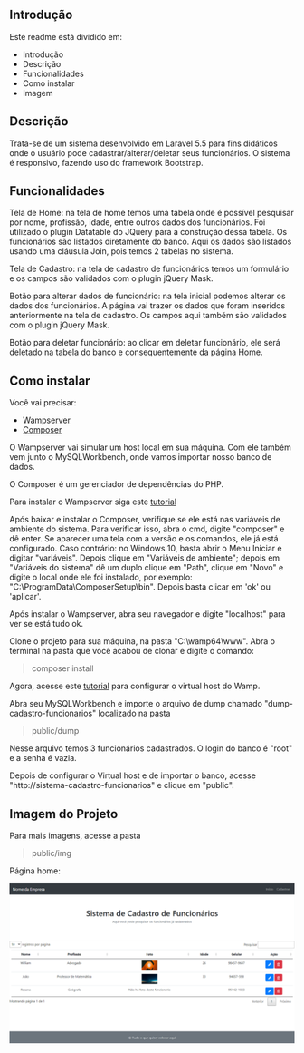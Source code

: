 ## Introdução

Este readme está dividido em:

- Introdução
- Descrição
- Funcionalidades
- Como instalar
- Imagem

## Descrição

Trata-se de um sistema desenvolvido em Laravel 5.5 para fins didáticos onde o usuário pode cadastrar/alterar/deletar seus funcionários. O sistema é responsivo, fazendo uso do framework Bootstrap.

## Funcionalidades

Tela de Home: na tela de home temos uma tabela onde é possível pesquisar por nome, profissão, idade, entre outros dados dos funcionários. Foi utilizado o plugin Datatable do JQuery para a construção dessa tabela. Os funcionários são listados diretamente do banco. Aqui os dados são listados usando uma cláusula Join, pois temos 2 tabelas no sistema.

Tela de Cadastro: na tela de cadastro de funcionários temos um formulário e os campos são validados com o plugin jQuery Mask.

Botão para alterar dados de funcionário: na tela inicial podemos alterar os dados dos funcionários. A página vai trazer os dados que foram inseridos anteriormente na tela de cadastro. Os campos aqui também são validados com o plugin jQuery Mask.

Botão para deletar funcionário: ao clicar em deletar funcionário, ele será deletado na tabela do banco e consequentemente da página Home.

## Como instalar

Você vai precisar:
- [Wampserver](https://www.wampserver.com/en/)
- [Composer](https://getcomposer.org/)

O Wampserver vai simular um host local em sua máquina. Com ele também vem junto o MySQLWorkbench, onde vamos importar nosso banco de dados.

O Composer é um gerenciador de dependências do PHP.

Para instalar o Wampserver siga este [tutorial](https://www.devmedia.com.br/instalacao-do-wampserver/25871)

Após baixar e instalar o Composer, verifique se ele está nas variáveis de ambiente do sistema. Para verificar isso, abra o cmd, digite "composer" e dê enter. Se aparecer uma tela com a versão e os comandos, ele já está configurado. Caso contrário: no Windows 10, basta abrir o Menu Iniciar e digitar "variáveis". Depois clique em "Variáveis de ambiente"; depois em "Variáveis do sistema" dê um duplo clique em "Path", clique em "Novo" e digite o local onde ele foi instalado, por exemplo: "C:\ProgramData\ComposerSetup\bin". Depois basta clicar em 'ok' ou 'aplicar'.

Após instalar o Wampserver, abra seu navegador e digite "localhost" para ver se está tudo ok.

Clone o projeto para sua máquina, na pasta "C:\wamp64\www". Abra o terminal na pasta que você acabou de clonar e digite o comando:
> composer install


Agora, acesse este [tutorial](https://www.visualdicas.com.br/index.php/tools/web-server/4-como-alterar-um-servidor-virtual-wamp-server) para configurar o virtual host do Wamp.

Abra seu MySQLWorkbench e importe o arquivo de dump chamado "dump-cadastro-funcionarios" localizado na pasta
> public/dump

Nesse arquivo temos 3 funcionários cadastrados. O login do banco é "root" e a senha é vazia.

Depois de configurar o Virtual host e de importar o banco, acesse "http://sistema-cadastro-funcionarios" e clique em "public".

## Imagem do Projeto

Para mais imagens, acesse a pasta
> public/img

Página home:

![](public/img/home.png)
